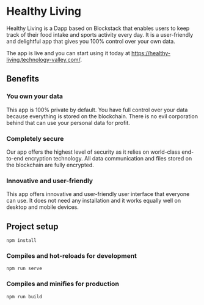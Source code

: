 # Healthy Living
Healthy Living is a Dapp based on Blockstack that enables users to keep track of their food intake and sports activity every day. It is a user-friendly and delightful app that gives you 100% control over your own data.

The app is live and you can start using it today at https://healthy-living.technology-valley.com/.

## Benefits
### You own your data
This app is 100% private by default. You have full control over your data because everything is stored on the blockchain. There is no evil corporation behind that can use your personal data for profit.

### Completely secure
Our app offers the highest level of security as it relies on world-class end-to-end encryption technology. All data communication and files stored on the blockchain are fully encrypted.

### Innovative and user-friendly
This app offers innovative and user-friendly user interface that everyone can use. It does not need any installation and it works equally well on desktop and mobile devices.

## Project setup
```
npm install
```

### Compiles and hot-reloads for development
```
npm run serve
```

### Compiles and minifies for production
```
npm run build
```
